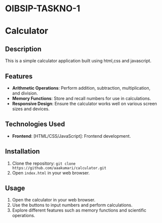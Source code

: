 # OIBSIP-TASKNO-1
# Calculator

## Description
This is a simple calculator application built using html,css and javascript.

## Features
- **Arithmetic Operations**: Perform addition, subtraction, multiplication, and division.
- **Memory Functions**: Store and recall numbers for use in calculations.
- **Responsive Design**: Ensure the calculator works well on various screen sizes and devices.

## Technologies Used
- **Frontend**: [HTML/CSS/JavaScript]: Frontend development.


## Installation
1. Clone the repository: `git clone https://github.com/aaakumari/calculator.git`
2. Open `index.html` in your web browser.

## Usage
1. Open the calculator in your web browser.
2. Use the buttons to input numbers and perform calculations.
3. Explore different features such as memory functions and scientific operations.         
